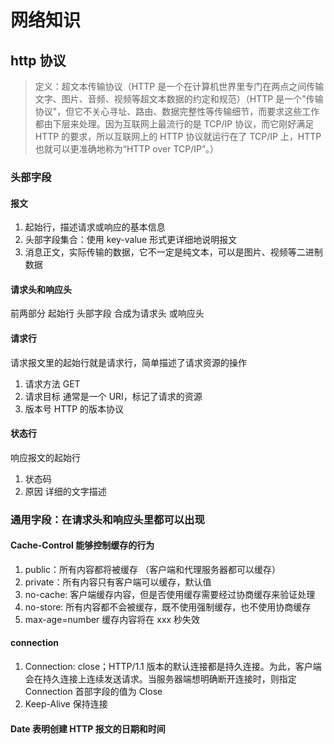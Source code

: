 # 网络知识

## http 协议

> 定义：超文本传输协议（HTTP 是一个在计算机世界里专门在两点之间传输文字、图片、音频、视频等超文本数据的约定和规范）（HTTP 是一个"传输协议"，但它不关心寻址、路由、数据完整性等传输细节，而要求这些工作都由下层来处理。因为互联网上最流行的是 TCP/IP 协议，而它刚好满足 HTTP 的要求，所以互联网上的 HTTP 协议就运行在了 TCP/IP 上，HTTP 也就可以更准确地称为“HTTP over TCP/IP”。）

### 头部字段

#### 报文

1. 起始行，描述请求或响应的基本信息
2. 头部字段集合：使用 key-value 形式更详细地说明报文
3. 消息正文，实际传输的数据，它不一定是纯文本，可以是图片、视频等二进制数据

#### 请求头和响应头

前两部分 起始行 头部字段 合成为请求头 或响应头

#### 请求行

请求报文里的起始行就是请求行，简单描述了请求资源的操作

1. 请求方法 GET
2. 请求目标 通常是一个 URI，标记了请求的资源
3. 版本号 HTTP 的版本协议

#### 状态行

响应报文的起始行

1. 状态码
2. 原因 详细的文字描述

### 通用字段：在请求头和响应头里都可以出现

#### Cache-Control 能够控制缓存的行为

1. public：所有内容都将被缓存 （客户端和代理服务器都可以缓存）
2. private：所有内容只有客户端可以缓存，默认值
3. no-cache: 客户端缓存内容，但是否使用缓存需要经过协商缓存来验证处理
4. no-store: 所有内容都不会被缓存，既不使用强制缓存，也不使用协商缓存
5. max-age=number 缓存内容将在 xxx 秒失效

#### connection

1. Connection: close；HTTP/1.1 版本的默认连接都是持久连接。为此，客户端会在持久连接上连续发送请求。当服务器端想明确断开连接时，则指定 Connection 首部字段的值为 Close
2. Keep-Alive 保持连接

#### Date 表明创建 HTTP 报文的日期和时间
